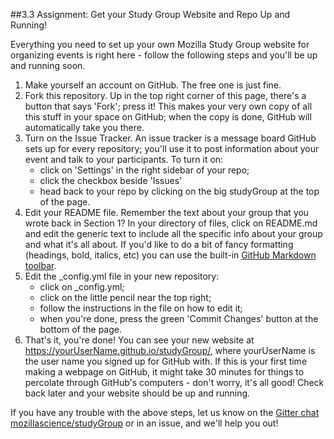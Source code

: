 ##3.3 Assignment: Get your Study Group Website and Repo Up and Running!    

Everything you need to set up your own Mozilla Study Group website for organizing events is right here - follow the following steps and you'll be up and running soon.

1. Make yourself an account on GitHub. The free one is just fine.
2. Fork this repository. Up in the top right corner of this page, there's a button that says 'Fork'; press it! This makes your very own copy of all this stuff in your space on GitHub; when the copy is done, GitHub will automatically take you there.
3. Turn on the Issue Tracker. An issue tracker is a message board GitHub sets up for every repository; you'll use it to post information about your event and talk to your participants.
To turn it on: 
    * click on 'Settings' in the right sidebar of your repo;
    * click the checkbox beside 'Issues'
    * head back to your repo by clicking on the big studyGroup at the top of the page.
4. Edit your README file. Remember the text about your group that you wrote back in Section 1? In your directory of files, click on README.md and edit the generic text to include all the specific info about your group and what it's all about. If you'd like to do a bit of fancy formatting (headings, bold, italics, etc) you can use the built-in [GitHub Markdown toolbar](https://help.github.com/articles/about-writing-and-formatting-on-github/).  
5. Edit the _config.yml file in your new repository:
    * click on _config.yml;
    * click on the little pencil near the top right;
    * follow the instructions in the file on how to edit it;
    * when you're done, press the green 'Commit Changes' button at the bottom of the page.
6. That's it, you're done! You can see your new website at https://yourUserName.github.io/studyGroup/, where yourUserName is the user name you signed up for GitHub with. If this is your first time making a webpage on GitHub, it might take 30 minutes for things to percolate through GitHub's computers - don't worry, it's all good! Check back later and your website should be up and running.

If you have any trouble with the above steps, let us know on the [Gitter chat mozillascience/studyGroup](https://gitter.im/mozillascience/studyGroup) or in an issue, and we'll help you out!
